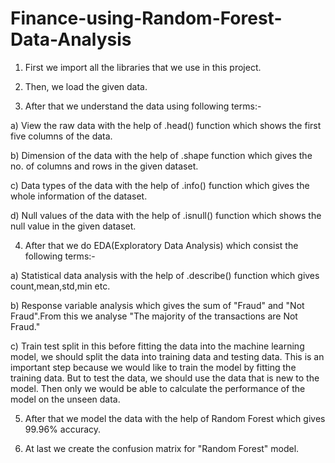 # Finance-using-Random-Forest-Data-Analysis

1. First we import all the libraries that we use in this project.

2. Then, we load the given data.

3. After that we understand the data using following terms:-

  a) View the raw data with the help of .head() function which shows the first five columns of the data.
   
  b) Dimension of the data with the help of .shape function which gives the no. of columns and rows in the given dataset.
  
  c) Data types of the data with the help of .info() function which gives the whole information of the dataset.
  
  d) Null values of the data with the help of .isnull() function which shows the null value in the given dataset.
  
4. After that we do EDA(Exploratory Data Analysis) which consist the following terms:-

  a) Statistical data analysis with the help of .describe() function which gives count,mean,std,min etc.
 
  b) Response variable analysis which gives the sum of "Fraud" and "Not Fraud".From this we analyse "The majority of the transactions are Not Fraud."
 
  c) Train test split in this before fitting the data into the machine learning model, we should split the data into training data and testing data. This is an important step because we would like to train the model by fitting the training data. But to test the data, we should use the data that is new to the model. Then only we would be able to calculate the performance of the model on the unseen data.
  
5. After that we model the data with the help of Random Forest which gives 99.96% accuracy.

6. At last we create the confusion matrix for "Random Forest" model.
